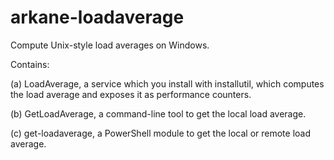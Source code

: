 arkane-loadaverage
==================

Compute Unix-style load averages on Windows.

Contains:

(a) LoadAverage, a service which you install with installutil, which computes the load average and exposes it as performance counters.

(b) GetLoadAverage, a command-line tool to get the local load average.

(c) get-loadaverage, a PowerShell module to get the local or remote load average.

